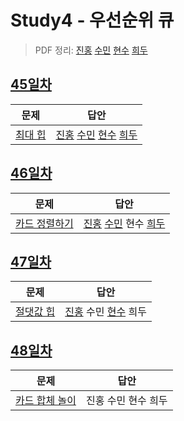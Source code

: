 # Study4 - 우선순위 큐
> PDF 정리: [진홍](self_study/kjh.md) [수민](self_study/ysm.pdf) [현수](self_study/hhs.md) [희두](self_study/jhd.md)

## [45일차](Day45)

| 문제                 | 답안                |
| -------------------- | ------------------- |
| [최대 힙](https://www.acmicpc.net/problem/11279) | [진홍](Day45/kjh.kt) [수민](Day45/ysm.cpp) [현수](Day45/hhs.java) [희두](Day45/jhd.cpp) |

## [46일차](Day46)

| 문제                 | 답안                |
| -------------------- | ------------------- |
| [카드 정렬하기](https://www.acmicpc.net/problem/1715) | [진홍](Day46/kjh.kt) [수민](Day46/ysm.cpp) 현수 [희두](Day46/jhd.cpp) |

## [47일차](Day47)

| 문제                 | 답안                |
| -------------------- | ------------------- |
| [절댓값 힙](https://www.acmicpc.net/problem/11286) | [진홍](Day47/kjh.kt) 수민 [현수](Day47/hhs.java) 희두 |

## [48일차](Day48)

| 문제                 | 답안                |
| -------------------- | ------------------- |
| [카드 합체 놀이](https://www.acmicpc.net/problem/15903) | 진홍 수민 현수 희두 |
